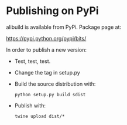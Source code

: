 # Publishing on PyPi

alibuild is available from PyPi. Package page at:

<https://pypi.python.org/pypi/bits/>

In order to publish a new version:

- Test, test, test.
- Change the tag in setup.py
- Build the source distribution with:

      python setup.py build sdist

- Publish with:

      twine upload dist/*

